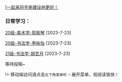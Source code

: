 [[一起来将手册建设地更好！](preface/Sharing_experience.md)

### 日常学习：

[20级-美术学-郭紫琴](B大学学习篇/日常学习/20级-美术学-郭紫琴.md) [2023-7-23]

[20级-书法学-李咏怡](B大学学习篇/日常学习/20级-书法学-李咏怡.md) [2023-7-23]

[21级-书法学-胡艺月](B大学学习篇/日常学习/21级-书法学-胡艺月.md) [2023-7-23]

等待投稿~

!> 移动端访问请点击`左下角菜单栏` <strong><font color="42B983"> ≡ </font> </strong>展开菜单，祝阅读愉快！
<br>